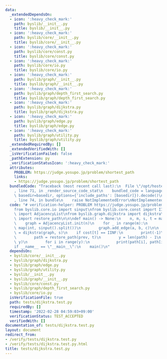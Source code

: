 ```yaml
---
data:
  _extendedDependsOn:
  - icon: ':heavy_check_mark:'
    path: byslib/__init__.py
    title: byslib/__init__.py
  - icon: ':heavy_check_mark:'
    path: byslib/core/__init__.py
    title: byslib/core/__init__.py
  - icon: ':heavy_check_mark:'
    path: byslib/core/const.py
    title: byslib/core/const.py
  - icon: ':heavy_check_mark:'
    path: byslib/core/io.py
    title: byslib/core/io.py
  - icon: ':heavy_check_mark:'
    path: byslib/graph/__init__.py
    title: byslib/graph/__init__.py
  - icon: ':heavy_check_mark:'
    path: byslib/graph/depth_first_search.py
    title: byslib/graph/depth_first_search.py
  - icon: ':heavy_check_mark:'
    path: byslib/graph/dijkstra.py
    title: byslib/graph/dijkstra.py
  - icon: ':heavy_check_mark:'
    path: byslib/graph/edge.py
    title: byslib/graph/edge.py
  - icon: ':heavy_check_mark:'
    path: byslib/graph/utility.py
    title: byslib/graph/utility.py
  _extendedRequiredBy: []
  _extendedVerifiedWith: []
  _isVerificationFailed: false
  _pathExtension: py
  _verificationStatusIcon: ':heavy_check_mark:'
  attributes:
    PROBLEM: https://judge.yosupo.jp/problem/shortest_path
    links:
    - https://judge.yosupo.jp/problem/shortest_path
  bundledCode: "Traceback (most recent call last):\n  File \"/opt/hostedtoolcache/Python/3.10.2/x64/lib/python3.10/site-packages/onlinejudge_verify/documentation/build.py\"\
    , line 71, in _render_source_code_stat\n    bundled_code = language.bundle(stat.path,\
    \ basedir=basedir, options={'include_paths': [basedir]}).decode()\n  File \"/opt/hostedtoolcache/Python/3.10.2/x64/lib/python3.10/site-packages/onlinejudge_verify/languages/python.py\"\
    , line 74, in bundle\n    raise NotImplementedError\nNotImplementedError\n"
  code: "# verification-helper: PROBLEM https://judge.yosupo.jp/problem/shortest_path\n\
    from byslib.core.io import sinput\nfrom byslib.core.const import IINF\nfrom byslib.graph.edge\
    \ import AdjacencyList\nfrom byslib.graph.dijkstra import dijkstra\nfrom byslib.graph.utility\
    \ import restore_path\n\n\ndef main() -> None:\n    n, m, s, t = map(int, sinput().split())\n\
    \    graph = AdjacencyList.init(n)\n    for _ in range(m):\n        a, b, c =\
    \ map(int, sinput().split())\n        graph.add_edge(a, b, c)\n\n    cost, prev\
    \ = dijkstra(graph, s)\n    if cost[t] == IINF:\n        print(-1)\n    else:\n\
    \        path = restore_path(prev, t)\n        y = len(path) - 1\n        print(cost[t],\
    \ y)\n        for i in range(y):\n            print(path[i], path[i + 1])\n\n\n\
    if __name__ == \"__main__\":\n    main()\n"
  dependsOn:
  - byslib/core/__init__.py
  - byslib/graph/dijkstra.py
  - byslib/graph/edge.py
  - byslib/graph/utility.py
  - byslib/__init__.py
  - byslib/graph/__init__.py
  - byslib/core/const.py
  - byslib/graph/depth_first_search.py
  - byslib/core/io.py
  isVerificationFile: true
  path: tests/dijkstra.test.py
  requiredBy: []
  timestamp: '2022-02-28 04:59:03+09:00'
  verificationStatus: TEST_ACCEPTED
  verifiedWith: []
documentation_of: tests/dijkstra.test.py
layout: document
redirect_from:
- /verify/tests/dijkstra.test.py
- /verify/tests/dijkstra.test.py.html
title: tests/dijkstra.test.py
---
```

